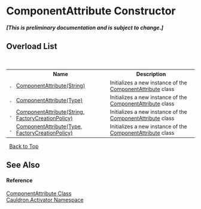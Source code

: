 # ComponentAttribute Constructor 
 _**\[This is preliminary documentation and is subject to change.\]**_


## Overload List
&nbsp;<table><tr><th></th><th>Name</th><th>Description</th></tr><tr><td>![Public method](media/pubmethod.gif "Public method")</td><td><a href="M_Cauldron_Activator_ComponentAttribute__ctor">ComponentAttribute(String)</a></td><td>
Initializes a new instance of the <a href="T_Cauldron_Activator_ComponentAttribute">ComponentAttribute</a> class</td></tr><tr><td>![Public method](media/pubmethod.gif "Public method")</td><td><a href="M_Cauldron_Activator_ComponentAttribute__ctor_2">ComponentAttribute(Type)</a></td><td>
Initializes a new instance of the <a href="T_Cauldron_Activator_ComponentAttribute">ComponentAttribute</a> class</td></tr><tr><td>![Public method](media/pubmethod.gif "Public method")</td><td><a href="M_Cauldron_Activator_ComponentAttribute__ctor_1">ComponentAttribute(String, FactoryCreationPolicy)</a></td><td>
Initializes a new instance of the <a href="T_Cauldron_Activator_ComponentAttribute">ComponentAttribute</a> class</td></tr><tr><td>![Public method](media/pubmethod.gif "Public method")</td><td><a href="M_Cauldron_Activator_ComponentAttribute__ctor_3">ComponentAttribute(Type, FactoryCreationPolicy)</a></td><td>
Initializes a new instance of the <a href="T_Cauldron_Activator_ComponentAttribute">ComponentAttribute</a> class</td></tr></table>&nbsp;
<a href="#componentattribute-constructor">Back to Top</a>

## See Also


#### Reference
<a href="T_Cauldron_Activator_ComponentAttribute">ComponentAttribute Class</a><br /><a href="N_Cauldron_Activator">Cauldron.Activator Namespace</a><br />